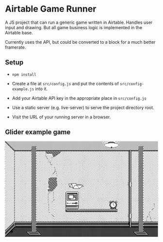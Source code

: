 # Airtable Game Runner

A JS project that can run a generic game written in Airtable.  Handles user input and drawing.  But all game business logic is implemented in the Airtable base.

Currently uses the API, but could be converted to a block for a much better framerate.

## Setup

* `npm install`

* Create a file at `src/config.js` and put the contents of `src/config-example.js` into it.

* Add your Airtable API key in the appropriate place in `src/config.js`

* Use a static server (e.g. live-server) to serve the project directory root.

* Visit the URL of your running server in a browser.

## Glider example game

![Glider screenshot](./example-glider-game.png)
